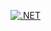 [![.NET](https://github.com/chriskrajewski/Alantiix.Sunkenland.FreeBuild/actions/workflows/dotnet.yml/badge.svg)](https://github.com/chriskrajewski/Alantiix.Sunkenland.FreeBuild/actions/workflows/dotnet.yml)
